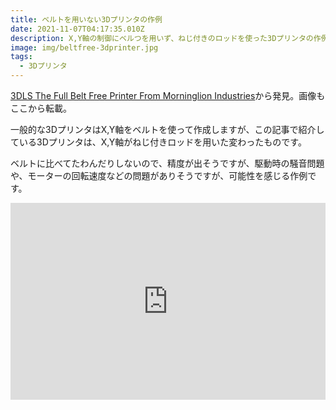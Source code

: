 ```yaml
---
title: ベルトを用いない3Dプリンタの作例
date: 2021-11-07T04:17:35.010Z
description: X,Y軸の制御にベルつを用いず、ねじ付きのロッドを使った3Dプリンタの作例です。
image: img/beltfree-3dprinter.jpg
tags:
  - 3Dプリンタ
---
```

[3DLS The Full Belt Free Printer From Morninglion Industries](https://www.thingiverse.com/thing:4031698)から発見。画像もここから転載。

一般的な3DプリンタはX,Y軸をベルトを使って作成しますが、この記事で紹介している3Dプリンタは、X,Y軸がねじ付きロッドを用いた変わったものです。

ベルトに比べてたわんだりしないので、精度が出そうですが、駆動時の騒音問題や、モーターの回転速度などの問題がありそうですが、可能性を感じる作例です。

<iframe width="100%" height="315" src="https://www.youtube.com/embed/TQ1KrQZN0Y0" title="YouTube video player" frameborder="0" allow="accelerometer; autoplay; clipboard-write; encrypted-media; gyroscope; picture-in-picture" allowfullscreen></iframe>
